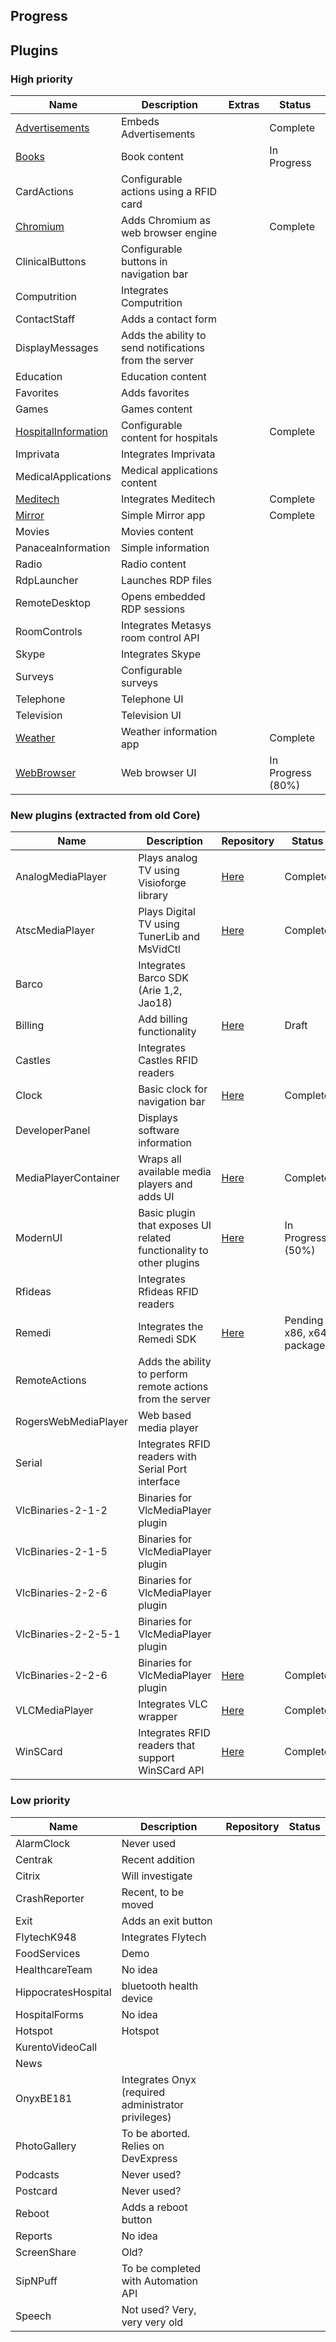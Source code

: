 ## Progress

## Plugins 
### High priority
Name | Description | Extras | Status
--- | --- | --- | --- 
[Advertisements](https://git.i3inc.ca/Panacea2-1/Panacea.Modules.Advertisements) | Embeds Advertisements |  | Complete
[Books](https://git.i3inc.ca/Panacea2-1/Panacea.Modules.Books) | Book content |  | In Progress
CardActions | Configurable actions using a RFID card | |
[Chromium](https://git.i3inc.ca/Panacea2-1/Panacea.Modules.Chromium) | Adds Chromium as web browser engine |  | Complete
ClinicalButtons | Configurable buttons in navigation bar | |
Computrition | Integrates Computrition | |
ContactStaff | Adds a contact form | |
DisplayMessages | Adds the ability to send notifications from the server | |
Education | Education content | |
Favorites | Adds favorites | |
Games | Games content | |
[HospitalInformation](https://git.i3inc.ca/Panacea2-1/Panacea.Modules.HospitalInformation) | Configurable content for hospitals |  | Complete
Imprivata | Integrates Imprivata | |
MedicalApplications | Medical applications content | |
[Meditech](https://git.i3inc.ca/Panacea2-1/Panacea.Modules.Meditech) | Integrates Meditech | | Complete
[Mirror](https://git.i3inc.ca/Panacea2-1/Panacea.Modules.Mirror) | Simple Mirror app |  | Complete
Movies | Movies content | |
PanaceaInformation | Simple information | |
Radio | Radio content | |
RdpLauncher | Launches RDP files | |
RemoteDesktop | Opens embedded RDP sessions | |
RoomControls | Integrates Metasys room control API | |
Skype | Integrates Skype | |
Surveys | Configurable surveys | |
Telephone | Telephone UI | |
Television | Television UI | |
[Weather](https://git.i3inc.ca/Panacea2-1/Panacea.Modules.Weather) | Weather information app | | Complete
[WebBrowser](https://git.i3inc.ca/Panacea2-1/Panacea.Modules.WebBrowser) | Web browser UI | | In Progress (80%)

### New plugins (extracted from old Core)
Name | Description | Repository | Status
--- | --- | --- | --- 
AnalogMediaPlayer | Plays analog TV using Visioforge library | [Here](https://git.i3inc.ca/Panacea2-1/Panacea.Modules.AnalogMediaPlayer) | Complete
AtscMediaPlayer | Plays Digital TV using TunerLib and MsVidCtl | [Here](https://git.i3inc.ca/Panacea2-1/Panacea.Modules.AtscMediaPlayer) | Complete
Barco | Integrates Barco SDK (Arie 1,2, Jao18) | |
Billing | Add billing functionality | [Here](https://git.i3inc.ca/Panacea2-1/Panacea.Modules.Billing) | Draft
Castles | Integrates Castles RFID readers  | |
Clock | Basic clock for navigation bar | [Here](https://git.i3inc.ca/Panacea2-1/Panacea.Modules.Clock) | Complete
DeveloperPanel | Displays software information | |
MediaPlayerContainer | Wraps all available media players and adds UI | [Here](https://git.i3inc.ca/Panacea2-1/Panacea.Modules.MediaPlayerContainer) | Complete
ModernUI | Basic plugin that exposes UI related functionality to other plugins | [Here](https://git.i3inc.ca/Panacea2-1/Panacea.Modules.ModernUi) | In Progress (50%)
Rfideas | Integrates Rfideas RFID readers | |
Remedi | Integrates the Remedi SDK | [Here](https://git.i3inc.ca/Panacea2-1/Panacea.Modules.Remedi) | Pending x86, x64 packages
RemoteActions | Adds the ability to perform remote actions from the server | |
RogersWebMediaPlayer | Web based media player | |
Serial | Integrates RFID readers with Serial Port interface | |
VlcBinaries-2-1-2 | Binaries for VlcMediaPlayer plugin |  | 
VlcBinaries-2-1-5 | Binaries for VlcMediaPlayer plugin |  | 
VlcBinaries-2-2-6 | Binaries for VlcMediaPlayer plugin
VlcBinaries-2-2-5-1 | Binaries for VlcMediaPlayer plugin |  | 
VlcBinaries-2-2-6 | Binaries for VlcMediaPlayer plugin | [Here](https://git.i3inc.ca/Panacea2-1/Panacea.Modules.VlcBinaries-2-2-6) | Complete
VLCMediaPlayer | Integrates VLC wrapper | [Here](https://git.i3inc.ca/Panacea2-1/Panacea.Modules.VlcMediaPlayer) | Complete
WinSCard | Integrates RFID readers that support WinSCard API | [Here](https://git.i3inc.ca/Panacea2-1/Panacea.Modules.WinSCard) | Complete


### Low priority
Name | Description | Repository | Status
--- | --- | --- | --- 
AlarmClock | Never used | |
Centrak | Recent addition | |
Citrix | Will investigate | |
CrashReporter | Recent, to be moved | |
Exit | Adds an exit button | |
FlytechK948 | Integrates Flytech | |
FoodServices | Demo | |
HealthcareTeam | No idea | |
HippocratesHospital | bluetooth health device | |
HospitalForms | No idea | |
Hotspot | Hotspot | |
KurentoVideoCall | | |
News |  | |
OnyxBE181 | Integrates Onyx (required administrator privileges) | |
PhotoGallery | To be aborted. Relies on DevExpress | |
Podcasts | Never used? | |
Postcard | Never used? | |
Reboot | Adds a reboot button | |
Reports | No idea | |
ScreenShare | Old? | |
SipNPuff | To be completed with Automation API | |
Speech | Not used? Very, very very old | |

